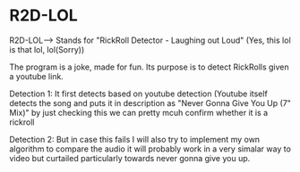 # R2D-LOL
R2D-LOL--> Stands for "RickRoll Detector - Laughing out Loud" (Yes, this lol is that lol, lol(Sorry))

The program is a joke, made for fun. Its purpose is to detect RickRolls given a youtube link.

Detection 1:
It first detects based on youtube detection (Youtube itself detects the song and puts it in description as "Never Gonna Give You Up (7" Mix)" by just checking this we can pretty mcuh confirm whether it is a rickroll

Detection 2:
But in case this fails I will also try to implement my own algorithm to compare the audio it will probably work in a very simalar way to video but curtailed particularly towards never gonna give you up.
